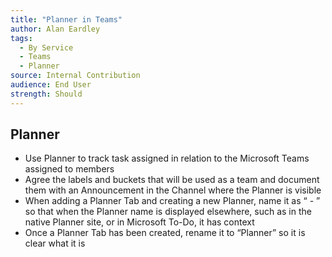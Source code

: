 ```yaml
---
title: "Planner in Teams"
author: Alan Eardley
tags: 
  - By Service
  - Teams
  - Planner
source: Internal Contribution
audience: End User
strength: Should
---
```

## Planner
- Use Planner to track task assigned in relation to the Microsoft Teams assigned to members 
- Agree the labels and buckets that will be used as a team and document them with an Announcement in the Channel where the Planner is visible
- When adding a Planner Tab and creating a new Planner, name it as “<Microsoft Team Name> - <Channel Name>” so that when the Planner name is displayed elsewhere, such as in the native Planner site, or in Microsoft To-Do, it has context
- Once a Planner Tab has been created, rename it to “Planner” so it is clear what it is
